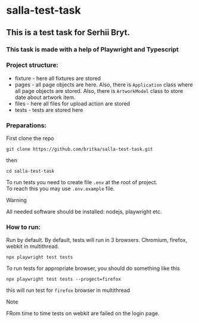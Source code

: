 # salla-test-task
## This is a test task for Serhii Bryt.
### This task is made with a help of Playwright and Typescript
### Project structure: 
- fixture - here all fixtures are stored
- pages - all page objects are here. Also, there is `Application` class where all page objects are stored.
Also, there is `ArtworkModel` class to store date about artwork item.
- files - here all files for upload action are stored
- tests - tests are stored here
### Preparations:
First clone the repo   
```commandline
git clone https://github.com/britka/salla-test-task.git
```
then  
```commandline
cd salla-test-task
```

To run tests you need to create file `.env` at the root of project.  
To reach this you may use `.env.example` file.

>[!WARNING]
> All needed software should be installed: nodejs, playwright etc.

### How to run:
Run by default. By default, tests will run in 3 browsers. Chromium, firefox, webkit in multithread.
```commandline
npx playwright test tests 
```
To run tests for appropriate browser, you should do something like this
```commandline
npx playwright test tests --progect=firefox
```
this will run test for `firefox` browser in multithread   

>[!NOTE] 
> FRom time to time tests on webkit are failed on the login page.
